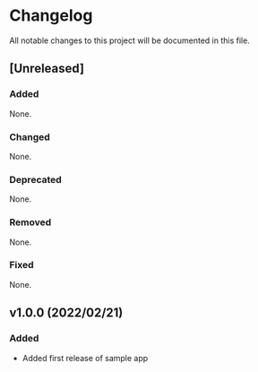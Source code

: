 # Changelog
All notable changes to this project will be documented in this file.

## [Unreleased]
### Added
None.

### Changed
None.

### Deprecated
None.

### Removed
None.

### Fixed
None.

## v1.0.0 (2022/02/21)
### Added
- Added first release of sample app
